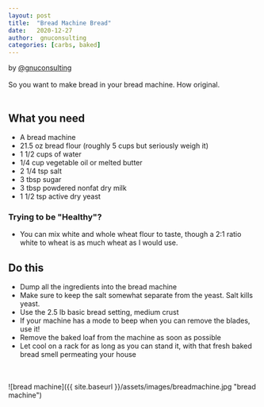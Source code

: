 ```yaml
---
layout: post
title:  "Bread Machine Bread"
date:   2020-12-27
author:  gnuconsulting
categories: [carbs, baked]
---
```

by [@gnuconsulting](https://twitter.com/gnuconsulting)<br/>
<br/>
So you want to make bread in your bread machine. How original.<br/>
<br/>
## What you need
* A bread machine
* 21.5 oz bread flour (roughly 5 cups but seriously weigh it)
* 1 1/2 cups of water
* 1/4 cup vegetable oil or melted butter
* 2 1/4 tsp salt
* 3 tbsp sugar
* 3 tbsp powdered nonfat dry milk
* 1 1/2 tsp active dry yeast

### Trying to be "Healthy"?
* You can mix white and whole wheat flour to taste, though a 2:1 ratio white to
wheat is as much wheat as I would use.

## Do this
* Dump all the ingredients into the bread machine
* Make sure to keep the salt somewhat separate from the yeast. Salt kills yeast.
* Use the 2.5 lb basic bread setting, medium crust
* If your machine has a mode to beep when you can remove the blades, use it!
* Remove the baked loaf from the machine as soon as possible
* Let cool on a rack for as long as you can stand it, with that fresh baked bread smell permeating your house
<br/>
<br/>
![bread machine]({{ site.baseurl }}/assets/images/breadmachine.jpg "bread machine")

